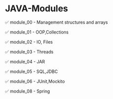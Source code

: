 # JAVA-Modules

✅ module_00 - Management structures and arrays

✅ module_01 - OOP,Collections

✅ module_02 - IO, Files

✅ module_03 - Threads

✅ module_04 - JAR

✅ module_05 - SQL,JDBC

✅ module_06 - JUnit,Mockito

✅ module_08 - Spring
